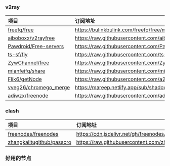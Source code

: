 ### v2ray 
| 项目 | 订阅地址 |
| :----- | :----- |
| [freefq/free](https://github.com/freefq/free) | https://bulinkbulink.com/freefq/free/master/v2 |
| [aiboboxx/v2rayfree](https://github.com/aiboboxx/v2rayfree) | https://raw.githubusercontent.com/aiboboxx/v2rayfree/main/v2 |
| [Pawdroid/Free-servers](https://github.com/Pawdroid/Free-servers) | https://raw.githubusercontent.com/Pawdroid/Free-servers/main/sub |
| [ts-sf/fly](https://github.com/ts-sf/fly) | https://raw.githubusercontent.com/ts-sf/fly/main/v2 |
| [ZywChannel/free](https://github.com/ZywChannel/free) | https://raw.githubusercontent.com/ZywChannel/free/main/sub |
| [mianfeifq/share](https://github.com/mianfeifq/share) | https://raw.githubusercontent.com/mianfeifq/share/main/data2024039.txt |
| [Flik6/getNode](https://github.com/Flik6/getNode) | https://raw.githubusercontent.com/a2470982985/getNode/main/v2ray.txt | 
| [vveg26/chromego_merge](https://github.com/vveg26/chromego_merge) | https://mareep.netlify.app/sub/shadowrocket_base64.txt | 
| [adiwzx/freenode](https://github.com/adiwzx/freenode) | https://raw.githubusercontent.com/adiwzx/freenode/main/adispeed.txt | 
### clash 
| 项目 | 订阅地址 |
| :----- | :----- |
| [freenodes/freenodes](https://github.com/freenodes/freenodes) | https://cdn.jsdelivr.net/gh/freenodes/freenodes@main/clash.yaml | 
| [zhangkaiitugithub/passcro](https://github.com/zhangkaiitugithub/passcro) | https://raw.githubusercontent.com/zhangkaiitugithub/passcro/main/speednodes.yaml | 
### 好用的节点 
```

```
